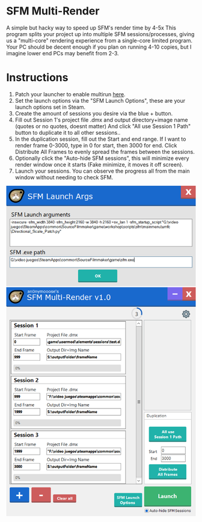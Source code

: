 SFM Multi-Render
=============

A simple but hacky way to speed up SFM's render time by 4-5x 
This program splits your project up into multiple SFM sessions/processes, giving us a "multi-core" rendering experience from a single-core limited program.
Your PC should be decent enough if you plan on running 4-10 copies, but I imagine lower end PCs may benefit from 2-3.

# Instructions
1. Patch your launcher to enable multirun [here](https://steamcommunity.com/sharedfiles/filedetails/?id=3481598701&searchtext=).  
2. Set the launch options via the "SFM Launch Options", these are your launch options set in Steam.
3. Create the amount of sessions you desire via the blue + button.
4. Fill out Session 1's project file .dmx and output directory+image name (quotes or no quotes, doesnt matter) And click "All use Session 1 Path" button to duplicate it to all other sessions..
5. In the duplication session, fill out the Start and end range. If I want to render frame 0-3000, type in 0 for start, then 3000 for end. Click Distribute All Frames to evenly spread the frames between the sessions.
6. Optionally click the "Auto-hide SFM sessions", this will minimize every render window once it starts (Fake minimize, it moves it off screen).
7. Launch your sessions. You can observe the progress all from the main window without needing to check SFM.

![launch args](CXOB3qtGzv.png)
![launch args](tVMiDzKBLC.png)
